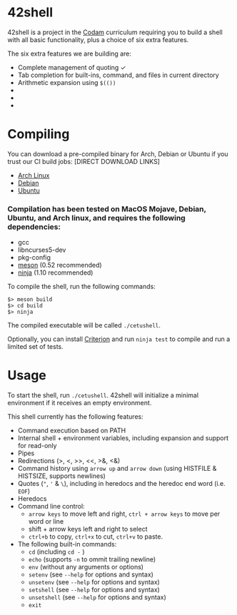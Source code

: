 # 42shell

42shell is a project in the [Codam](https://www.codam.nl/) curriculum requiring you to build a shell with all basic functionality, plus a choice of six extra features.

The six extra features we are building are:
- Complete management of quoting &#10003;
- Tab completion for built-ins, command, and files in current directory
- Arithmetic expansion using `$(())`
-
-
-


# Compiling
You can download a pre-compiled binary for Arch, Debian or Ubuntu if you trust our CI build jobs: [DIRECT DOWNLOAD LINKS]
- [Arch Linux](https://gitlab.com/Devanando/42shell/-/jobs/artifacts/master/download?job=arch-build)
- [Debian](https://gitlab.com/Devanando/42shell/-/jobs/artifacts/master/download?job=debian-build)
- [Ubuntu](https://gitlab.com/Devanando/42shell/-/jobs/artifacts/master/download?job=ubuntu-build)

### Compilation has been tested on MacOS Mojave, Debian, Ubuntu, and Arch linux, and requires the following dependencies:
- gcc
- libncurses5-dev
- pkg-config
- [meson](https://mesonbuild.com/) (0.52 recommended)
- [ninja](https://ninja-build.org/) (1.10 recommended)

To compile the shell, run the following commands:
```
$> meson build
$> cd build
$> ninja
```
The compiled executable will be called `./cetushell`.

Optionally, you can install [Criterion](https://github.com/Snaipe/Criterion) and run `ninja test` to compile and run a limited set of tests.

# Usage
To start the shell, run `./cetushell`.
42shell will initialize a minimal environment if it receives an empty environment.

This shell currently has the following features:
- Command execution based on PATH
- Internal shell + environment variables, including expansion and support for read-only
- Pipes
- Redirections (>, <, >>, <<, >&, <&)
- Command history using `arrow up` and `arrow down` (using HISTFILE & HISTSIZE, supports newlines)
- Quotes (`"`, `'` & `\`), including in heredocs and the heredoc end word (i.e. `EOF`)
- Heredocs
- Command line control:
	- `arrow keys` to move left and right, `ctrl + arrow keys` to move per word or line
	- shift + arrow keys left and right to select
	- `ctrl+b` to copy, `ctrl+x` to cut, `ctrl+v` to paste.
- The following built-in commands:
	- `cd` (including `cd -` )
	- `echo` (supports `-n` to ommit trailing newline)
	- `env` (without any arguments or options)
	- `setenv` (see `--help` for options and syntax)
	- `unsetenv` (see `--help` for options and syntax)
	- `setshell` (see `--help` for options and syntax)
	- `unsetshell` (see `--help` for options and syntax)
	- `exit`

